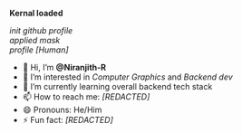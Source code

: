 **Kernal loaded**
  
*init github profile*  
*applied mask*  
*profile [Human]*  
  

- 👋 Hi, I’m **@Niranjith-R**
- 👀 I’m interested in *Computer Graphics* and *Backend dev*
- 🌱 I’m currently learning overall backend tech stack
- 📫 How to reach me: *[REDACTED]*
- 😄 Pronouns: He/Him
- ⚡ Fun fact: *[REDACTED]*

<!---
Niranjith-R/Niranjith-R is a ✨ special ✨ repository because its `README.md` (this file) appears on your GitHub profile.
You can click the Preview link to take a look at your changes.
--->
